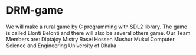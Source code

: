 # DRM-game
We will make a rural game by C programming with SDL2 library. The game is called Elonti Belonti and there will also be several others game.
Our Team Members are:
Diptajoy Mistry
Rasel Hossen
Mushur Mukul
Computer Science and Engineering
University of Dhaka
